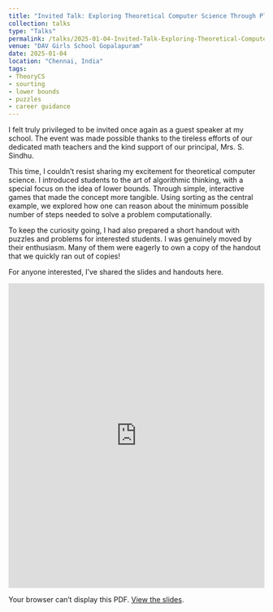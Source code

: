 ```yaml
---
title: "Invited Talk: Exploring Theoretical Computer Science Through Play"
collection: talks
type: "Talks"
permalink: /talks/2025-01-04-Invited-Talk-Exploring-Theoretical-Computer-Science-Through-Play
venue: "DAV Girls School Gopalapuram"
date: 2025-01-04
location: "Chennai, India"
tags:
- TheoryCS
- sourting
- lower bounds
- puzzles
- career guidance
---
```


I felt truly privileged to be invited once again as a guest speaker at my school. The event was made possible thanks to the tireless efforts of our dedicated math teachers and the kind support of our principal, Mrs. S. Sindhu.

This time, I couldn’t resist sharing my excitement for theoretical computer science. I introduced students to the art of algorithmic thinking, with a special focus on the idea of lower bounds. Through simple, interactive games that made the concept more tangible. Using sorting as the central example, we explored how one can reason about the minimum possible number of steps needed to solve a problem computationally. 

To keep the curiosity going, I had also prepared a short handout with puzzles and problems for interested students. I was genuinely moved by their enthusiasm. Many of them were eagerly to own a copy of the handout that we quickly ran out of copies! 

For anyone interested, I’ve shared the slides and handouts here.

<iframe src="https://drive.google.com/file/d/1HhrYfRYmS6_MBOgqcPwG1IXwyUJ_SV61/view?usp=sharing"
        width="100%" height="600" style="border:none;">
</iframe>
<object data="https://drive.google.com/file/d/1HhrYfRYmS6_MBOgqcPwG1IXwyUJ_SV61/view?usp=sharing"
        type="application/pdf" width="100%" height="600">
  <p>Your browser can’t display this PDF.
     <a href="https://drive.google.com/file/d/1HhrYfRYmS6_MBOgqcPwG1IXwyUJ_SV61/view?usp=sharing">View the slides</a>.</p>
</object>
